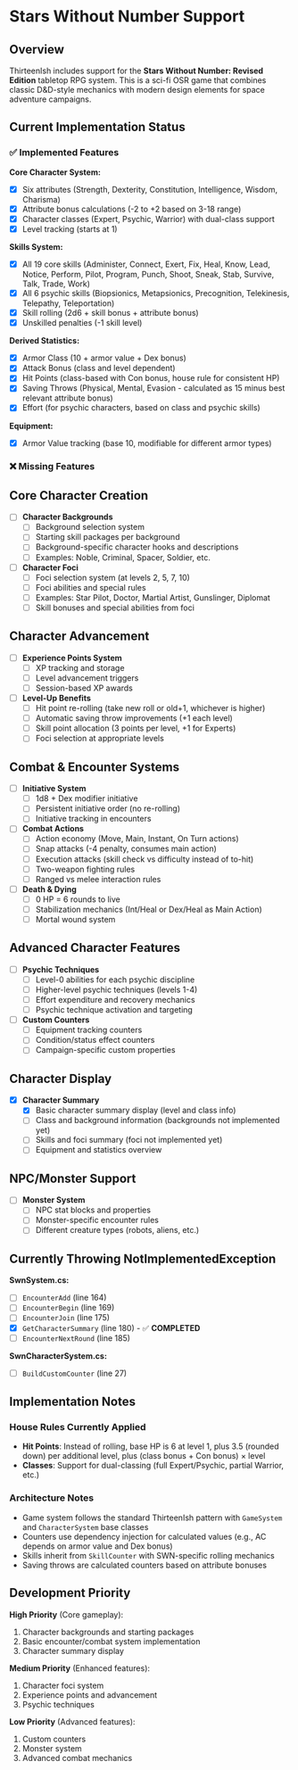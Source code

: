 # Stars Without Number Support

## Overview

ThirteenIsh includes support for the **Stars Without Number: Revised Edition** tabletop RPG system. This is a sci-fi OSR game that combines classic D&D-style mechanics with modern design elements for space adventure campaigns.

## Current Implementation Status

### ✅ Implemented Features

**Core Character System:**
- [x] Six attributes (Strength, Dexterity, Constitution, Intelligence, Wisdom, Charisma)
- [x] Attribute bonus calculations (-2 to +2 based on 3-18 range)
- [x] Character classes (Expert, Psychic, Warrior) with dual-class support
- [x] Level tracking (starts at 1)

**Skills System:**
- [x] All 19 core skills (Administer, Connect, Exert, Fix, Heal, Know, Lead, Notice, Perform, Pilot, Program, Punch, Shoot, Sneak, Stab, Survive, Talk, Trade, Work)
- [x] All 6 psychic skills (Biopsionics, Metapsionics, Precognition, Telekinesis, Telepathy, Teleportation)
- [x] Skill rolling (2d6 + skill bonus + attribute bonus)
- [x] Unskilled penalties (-1 skill level)

**Derived Statistics:**
- [x] Armor Class (10 + armor value + Dex bonus)
- [x] Attack Bonus (class and level dependent)
- [x] Hit Points (class-based with Con bonus, house rule for consistent HP)
- [x] Saving Throws (Physical, Mental, Evasion - calculated as 15 minus best relevant attribute bonus)
- [x] Effort (for psychic characters, based on class and psychic skills)

**Equipment:**
- [x] Armor Value tracking (base 10, modifiable for different armor types)

### ❌ Missing Features

## Core Character Creation

- [ ] **Character Backgrounds**
  - [ ] Background selection system
  - [ ] Starting skill packages per background
  - [ ] Background-specific character hooks and descriptions
  - [ ] Examples: Noble, Criminal, Spacer, Soldier, etc.

- [ ] **Character Foci**
  - [ ] Foci selection system (at levels 2, 5, 7, 10)
  - [ ] Foci abilities and special rules
  - [ ] Examples: Star Pilot, Doctor, Martial Artist, Gunslinger, Diplomat
  - [ ] Skill bonuses and special abilities from foci

## Character Advancement

- [ ] **Experience Points System**
  - [ ] XP tracking and storage
  - [ ] Level advancement triggers
  - [ ] Session-based XP awards

- [ ] **Level-Up Benefits**
  - [ ] Hit point re-rolling (take new roll or old+1, whichever is higher)
  - [ ] Automatic saving throw improvements (+1 each level)
  - [ ] Skill point allocation (3 points per level, +1 for Experts)
  - [ ] Foci selection at appropriate levels

## Combat & Encounter Systems

- [ ] **Initiative System**
  - [ ] 1d8 + Dex modifier initiative
  - [ ] Persistent initiative order (no re-rolling)
  - [ ] Initiative tracking in encounters

- [ ] **Combat Actions**
  - [ ] Action economy (Move, Main, Instant, On Turn actions)
  - [ ] Snap attacks (-4 penalty, consumes main action)
  - [ ] Execution attacks (skill check vs difficulty instead of to-hit)
  - [ ] Two-weapon fighting rules
  - [ ] Ranged vs melee interaction rules

- [ ] **Death & Dying**
  - [ ] 0 HP = 6 rounds to live
  - [ ] Stabilization mechanics (Int/Heal or Dex/Heal as Main Action)
  - [ ] Mortal wound system

## Advanced Character Features

- [ ] **Psychic Techniques**
  - [ ] Level-0 abilities for each psychic discipline
  - [ ] Higher-level psychic techniques (levels 1-4)
  - [ ] Effort expenditure and recovery mechanics
  - [ ] Psychic technique activation and targeting

- [ ] **Custom Counters**
  - [ ] Equipment tracking counters
  - [ ] Condition/status effect counters
  - [ ] Campaign-specific custom properties

## Character Display

- [x] **Character Summary**
  - [x] Basic character summary display (level and class info)
  - [ ] Class and background information (backgrounds not implemented yet)
  - [ ] Skills and foci summary (foci not implemented yet)
  - [ ] Equipment and statistics overview

## NPC/Monster Support

- [ ] **Monster System**
  - [ ] NPC stat blocks and properties
  - [ ] Monster-specific encounter rules
  - [ ] Different creature types (robots, aliens, etc.)

## Currently Throwing NotImplementedException

**SwnSystem.cs:**
- [ ] `EncounterAdd` (line 164)
- [ ] `EncounterBegin` (line 169)
- [ ] `EncounterJoin` (line 175)
- [x] `GetCharacterSummary` (line 180) - ✅ **COMPLETED**
- [ ] `EncounterNextRound` (line 185)

**SwnCharacterSystem.cs:**
- [ ] `BuildCustomCounter` (line 27)

## Implementation Notes

### House Rules Currently Applied
- **Hit Points**: Instead of rolling, base HP is 6 at level 1, plus 3.5 (rounded down) per additional level, plus (class bonus + Con bonus) × level
- **Classes**: Support for dual-classing (full Expert/Psychic, partial Warrior, etc.)

### Architecture Notes
- Game system follows the standard ThirteenIsh pattern with `GameSystem` and `CharacterSystem` base classes
- Counters use dependency injection for calculated values (e.g., AC depends on armor value and Dex bonus)
- Skills inherit from `SkillCounter` with SWN-specific rolling mechanics
- Saving throws are calculated counters based on attribute bonuses

## Development Priority

**High Priority** (Core gameplay):
1. Character backgrounds and starting packages
2. Basic encounter/combat system implementation
3. Character summary display

**Medium Priority** (Enhanced features):
1. Character foci system
2. Experience points and advancement
3. Psychic techniques

**Low Priority** (Advanced features):
1. Custom counters
2. Monster system
3. Advanced combat mechanics